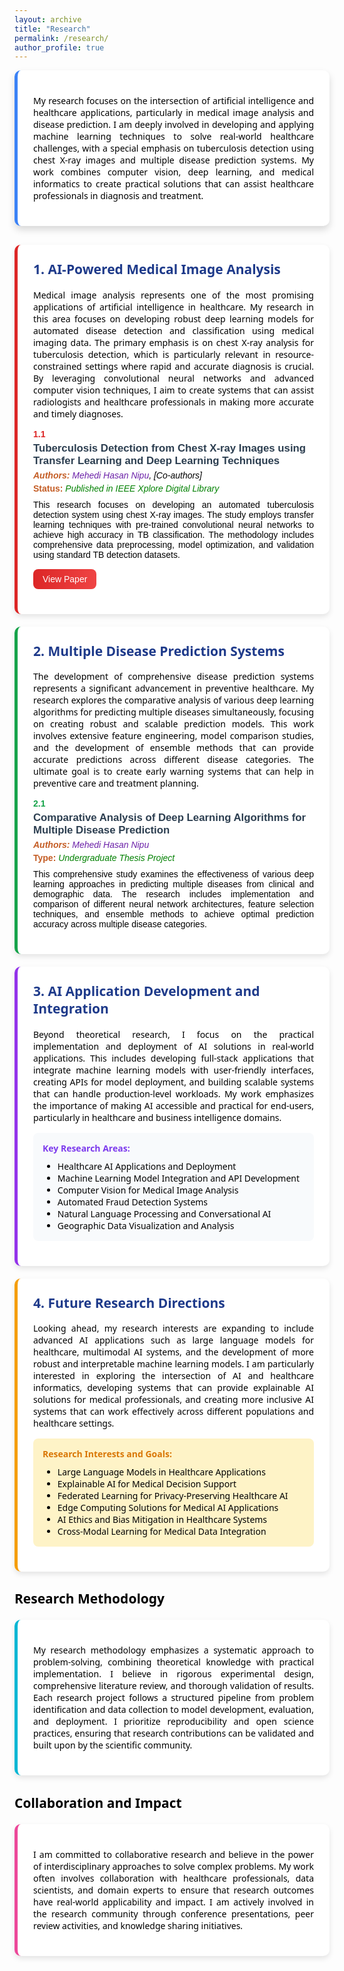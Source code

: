 ```yaml
---
layout: archive
title: "Research"
permalink: /research/
author_profile: true
---
```


<span style="font-family: 'Segoe UI', sans-serif; color: black;">
  <div style="display: flex; flex-wrap: wrap; gap: 20px;">
    <div style="
      background-color: white; 
      border-left: 5px solid #3b82f6; 
      border-radius: 10px; 
      padding: 25px; 
      margin-bottom: 30px;
      box-shadow: 0 6px 12px rgba(0, 0, 0, 0.15);">
      <p style="text-align: justify; color: black; font-family: 'Segoe UI', serif;;">
        My research focuses on the intersection of artificial intelligence and healthcare applications, particularly in medical image analysis and disease prediction. I am deeply involved in developing and applying machine learning techniques to solve real-world healthcare challenges, with a special emphasis on tuberculosis detection using chest X-ray images and multiple disease prediction systems. My work combines computer vision, deep learning, and medical informatics to create practical solutions that can assist healthcare professionals in diagnosis and treatment.
      </p>
    </div>
  </div>

<div class="card-container" style="display: flex; flex-direction: column; gap: 20px;">
  <div class="card" style="background-color: white; border-left: 5px solid #dc2626; border-radius: 10px; padding: 25px; box-shadow: 0 4px 8px rgba(0, 0, 0, 0.1);">
    <h2 style="margin-top: 0; color: #1e3a8a;">1. AI-Powered Medical Image Analysis</h2>
    <p style="text-align: justify; color: black; font-family: 'Segoe UI', serif;;">
      Medical image analysis represents one of the most promising applications of artificial intelligence in healthcare. My research in this area focuses on developing robust deep learning models for automated disease detection and classification using medical imaging data. The primary emphasis is on chest X-ray analysis for tuberculosis detection, which is particularly relevant in resource-constrained settings where rapid and accurate diagnosis is crucial. By leveraging convolutional neural networks and advanced computer vision techniques, I aim to create systems that can assist radiologists and healthcare professionals in making more accurate and timely diagnoses.
    </p>
    <div class="paper" style="margin: 15px 0; font-family: 'Trebuchet MS', sans-serif; color: black;">
      <span style="color: #dc2626; font-weight: bold;">1.1 </span>
      <h3 style="color: #2c3e50; font-size: 1.2em; margin: 5px 0;">Tuberculosis Detection from Chest X-ray Images using Transfer Learning and Deep Learning Techniques</h3>
      <p style="font-style: italic; margin: 5px 0;"><strong style="color: #c45d25;">Authors:</strong> <span style="color: #6b21a8;">Mehedi Hasan Nipu</span>, [Co-authors]</p>
      <p style="color: green; margin: 5px 0;"><strong style="color: #c45d25;">Status:</strong> <em>Published in IEEE Xplore Digital Library</em></p>
      <p style="margin: 10px 0; text-align: justify;">
        This research focuses on developing an automated tuberculosis detection system using chest X-ray images. The study employs transfer learning techniques with pre-trained convolutional neural networks to achieve high accuracy in TB classification. The methodology includes comprehensive data preprocessing, model optimization, and validation using standard TB detection datasets.
      </p>
      <a href="https://ieeexplore.ieee.org/abstract/document/10374778" style="display: inline-block; background: linear-gradient(to right, #dc2626, #ef4444); color: white; padding: 8px 15px; border-radius: 8px; text-decoration: none; margin-top: 5px; transition: background 0.3s ease;">View Paper</a>
    </div>
  </div>

  <div class="card" style="background-color: white; border-left: 5px solid #16a34a; border-radius: 10px; padding: 25px; box-shadow: 0 4px 8px rgba(0, 0, 0, 0.1);">
    <h2 style="margin-top: 0; color: #1e3a8a;">2. Multiple Disease Prediction Systems</h2>
    <p style="text-align: justify; color: black; font-family: 'Segoe UI', serif;;">
      The development of comprehensive disease prediction systems represents a significant advancement in preventive healthcare. My research explores the comparative analysis of various deep learning algorithms for predicting multiple diseases simultaneously, focusing on creating robust and scalable prediction models. This work involves extensive feature engineering, model comparison studies, and the development of ensemble methods that can provide accurate predictions across different disease categories. The ultimate goal is to create early warning systems that can help in preventive care and treatment planning.
    </p>
    <div class="paper" style="margin: 15px 0; font-family: 'Trebuchet MS', sans-serif; color: black;">
      <span style="color: #16a34a; font-weight: bold;">2.1 </span>
      <h3 style="color: #2c3e50; font-size: 1.2em; margin: 5px 0;">Comparative Analysis of Deep Learning Algorithms for Multiple Disease Prediction</h3>
      <p style="font-style: italic; margin: 5px 0;"><strong style="color: #c45d25;">Authors:</strong> <span style="color: #6b21a8;">Mehedi Hasan Nipu</span></p>
      <p style="color: green; margin: 5px 0;"><strong style="color: #c45d25;">Type:</strong> <em>Undergraduate Thesis Project</em></p>
      <p style="margin: 10px 0; text-align: justify;">
        This comprehensive study examines the effectiveness of various deep learning approaches in predicting multiple diseases from clinical and demographic data. The research includes implementation and comparison of different neural network architectures, feature selection techniques, and ensemble methods to achieve optimal prediction accuracy across multiple disease categories.
      </p>
    </div>
  </div>

  <div class="card" style="background-color: white; border-left: 5px solid #9333ea; border-radius: 10px; padding: 25px; box-shadow: 0 4px 8px rgba(0, 0, 0, 0.1);">
    <h2 style="margin-top: 0; color: #1e3a8a;">3. AI Application Development and Integration</h2>
    <p style="text-align: justify; color: black; font-family: 'Segoe UI', serif;;">
      Beyond theoretical research, I focus on the practical implementation and deployment of AI solutions in real-world applications. This includes developing full-stack applications that integrate machine learning models with user-friendly interfaces, creating APIs for model deployment, and building scalable systems that can handle production-level workloads. My work emphasizes the importance of making AI accessible and practical for end-users, particularly in healthcare and business intelligence domains.
    </p>
    <div class="research-area" style="margin: 15px 0; padding: 15px; background-color: #f8fafc; border-radius: 8px;">
      <h4 style="color: #7c3aed; margin: 0 0 10px 0;">Key Research Areas:</h4>
      <ul style="margin: 0; color: black;">
        <li>Healthcare AI Applications and Deployment</li>
        <li>Machine Learning Model Integration and API Development</li>
        <li>Computer Vision for Medical Image Analysis</li>
        <li>Automated Fraud Detection Systems</li>
        <li>Natural Language Processing and Conversational AI</li>
        <li>Geographic Data Visualization and Analysis</li>
      </ul>
    </div>
  </div>

  <div class="card" style="background-color: white; border-left: 5px solid #f59e0b; border-radius: 10px; padding: 25px; box-shadow: 0 4px 8px rgba(0, 0, 0, 0.1);">
    <h2 style="margin-top: 0; color: #1e3a8a;">4. Future Research Directions</h2>
    <p style="text-align: justify; color: black; font-family: 'Segoe UI', serif;;">
      Looking ahead, my research interests are expanding to include advanced AI applications such as large language models for healthcare, multimodal AI systems, and the development of more robust and interpretable machine learning models. I am particularly interested in exploring the intersection of AI and healthcare informatics, developing systems that can provide explainable AI solutions for medical professionals, and creating more inclusive AI systems that can work effectively across different populations and healthcare settings.
    </p>
    <div class="future-goals" style="margin: 15px 0; padding: 15px; background-color: #fef3c7; border-radius: 8px;">
      <h4 style="color: #d97706; margin: 0 0 10px 0;">Research Interests and Goals:</h4>
      <ul style="margin: 0; color: black;">
        <li>Large Language Models in Healthcare Applications</li>
        <li>Explainable AI for Medical Decision Support</li>
        <li>Federated Learning for Privacy-Preserving Healthcare AI</li>
        <li>Edge Computing Solutions for Medical AI Applications</li>
        <li>AI Ethics and Bias Mitigation in Healthcare Systems</li>
        <li>Cross-Modal Learning for Medical Data Integration</li>
      </ul>
    </div>
  </div>
</div>

## Research Methodology
<div style="background-color: white; border-left: 5px solid #06b6d4; border-radius: 10px; padding: 25px; margin-top: 20px; box-shadow: 0 4px 8px rgba(0, 0, 0, 0.1);">
  <p style="text-align: justify; color: black; font-family: 'Segoe UI', serif;">
    My research methodology emphasizes a systematic approach to problem-solving, combining theoretical knowledge with practical implementation. I believe in rigorous experimental design, comprehensive literature review, and thorough validation of results. Each research project follows a structured pipeline from problem identification and data collection to model development, evaluation, and deployment. I prioritize reproducibility and open science practices, ensuring that research contributions can be validated and built upon by the scientific community.
  </p>
</div>

## Collaboration and Impact
<div style="background-color: white; border-left: 5px solid #ec4899; border-radius: 10px; padding: 25px; margin-top: 20px; box-shadow: 0 4px 8px rgba(0, 0, 0, 0.1);">
  <p style="text-align: justify; color: black; font-family: 'Segoe UI', serif;">
    I am committed to collaborative research and believe in the power of interdisciplinary approaches to solve complex problems. My work often involves collaboration with healthcare professionals, data scientists, and domain experts to ensure that research outcomes have real-world applicability and impact. I am actively involved in the research community through conference presentations, peer review activities, and knowledge sharing initiatives.
  </p>
</div>
</span>
